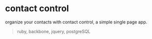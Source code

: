 contact control
===========
organize your contacts with contact control, a simple single page app.

> ruby, backbone, jquery, postgreSQL
